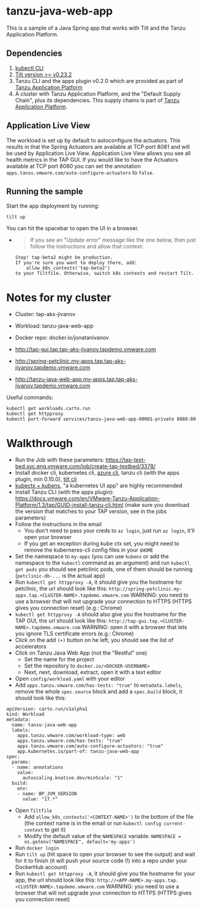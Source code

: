 # tanzu-java-web-app

This is a sample of a Java Spring app that works with Tilt and the Tanzu Application Platform.

## Dependencies
1. [kubectl CLI](https://kubernetes.io/docs/tasks/tools/)
2. [Tilt version >= v0.23.2](https://docs.tilt.dev/install.html)
3. Tanzu CLI and the apps plugin v0.2.0 which are provided as part of [Tanzu Application Platform](https://network.tanzu.vmware.com/products/tanzu-application-platform)
4. A cluster with Tanzu Application Platform, and the "Default Supply Chain", plus its dependencies. This supply chains is part of [Tanzu Application Platform](https://network.tanzu.vmware.com/products/tanzu-application-platform).

## Application Live View
The workload is set up by default to autoconfigure the actuators. This results in that the Spring Actuators are available at TCP port 8081 and will be used by Application Live View.
Application Live View allows you see all health metrics in the TAP GUI. If you would like to have the Actuators available at TCP port 8080 you can set the
annotation `apps.tanzu.vmware.com/auto-configure-actuators` to `false`.

## Running the sample

Start the app deployment by running:

```
tilt up
```

You can hit the spacebar to open the UI in a browser. 

- > If you see an "Update error" message like the one below, then just follow the instructions and allow that context:
    ```
    Stop! tap-beta2 might be production.
    If you're sure you want to deploy there, add:
        allow_k8s_contexts('tap-beta2')
    to your Tiltfile. Otherwise, switch k8s contexts and restart Tilt.
    ```

# Notes for my cluster

- Cluster: tap-aks-jivanov
- Workload: tanzu-java-web-app
- Docker repo: docker.io/jonatanivanov

- http://tap-gui.tap.tap-aks-jivanov.tapdemo.vmware.com
- http://spring-petclinic.my-apps.tap.tap-aks-jivanov.tapdemo.vmware.com
- http://tanzu-java-web-app.my-apps.tap.tap-aks-jivanov.tapdemo.vmware.com

Useful commands:
```
kubectl get workloads.carto.run
kubectl get httpproxy
kubectl port-forward services/tanzu-java-web-app-00001-private 8888:80
```

# Walkthrough
- Run the Job with these parameters: https://tap-test-bed.svc.eng.vmware.com/job/create-tap-testbed/3378/
- Install docker cli, kubernetes cli, [azure cli](https://learn.microsoft.com/en-us/cli/azure/), tanzu cli (with the apps plugin, min 0.10.0), [tilt cli](https://github.com/tilt-dev/tilt)
- [kubectx + kubens](https://github.com/ahmetb/kubectx), "a kubernetes UI app" are highly recommended
- Install Tanzu CLI (with the apps plugin): https://docs.vmware.com/en/VMware-Tanzu-Application-Platform/1.3/tap/GUID-install-tanzu-cli.html (make sure you download the version that matches to your TAP version, see in the jobs parameters)
- Follow the instructions in the email
  - You don't need to pass your creds to `az login`, just run `az login`, it'll open your browser
  - If you get an exception during kube ctx set, you might need to remove the kuberneres-cli config files in your `$HOME`
- Set the namespace to `my-apps` (you can use `kubens` or add the namespace to the `kubectl` command as an argument) and run `kubectl get pods` you should see petclinic pods, one of them should be running (`petclinic-db-...` is the actual app)
- Run `kubectl get httpproxy -A`, it should give you the hostname for petclinic, the url should look like this:
`http://spring-petclinic.my-apps.tap.<CLUSTER-NAME>.tapdemo.vmware.com`
WARNING: you need to use a browser that will not upgrade your connection to HTTPS (HTTPS gives you connection reset) (e.g.: Chrome)
- `kubectl get httpproxy -A` should also give you the hostname for the TAP GUI, the url should look like this:
`http://tap-gui.tap.<CLUSTER-NAME>.tapdemo.vmware.com`
WARNING: open it with a browser that lets you ignore TLS certificate errors (e.g.: Chrome)
- Click on the add `(+)` button on he left, you should see the list of accelerators
- Click on Tanzu Java Web App (not the "Restful" one)
  - Set the name for the project
  - Set the repository to `docker.io/<DOCKER-USERNAME>`
  - Next, next, download, extract, open it with a text editor
- Open `config/workload.yaml` with your editor
- Add `apps.tanzu.vmware.com/has-tests: "true"` to `metadata.labels`, remove the whole `spec.source` block and add a `spec.build` block, it should look like this:
```
apiVersion: carto.run/v1alpha1
kind: Workload
metadata:
  name: tanzu-java-web-app
  labels:
    apps.tanzu.vmware.com/workload-type: web
    apps.tanzu.vmware.com/has-tests: "true"
    apps.tanzu.vmware.com/auto-configure-actuators: "true"
    app.kubernetes.io/part-of: tanzu-java-web-app
spec:
  params:
  - name: annotations
    value:
      autoscaling.knative.dev/minScale: "1"
  build:
    env:
    - name: BP_JVM_VERSION
      value: "17.*"
```
- Open `Tiltfile`
  - Add `allow_k8s_contexts('<CONTEXT-NAME>')` to the bottom of the file (the context name is in the email or run `kubectl config current-context` to get it)
  - Modify the default value of the `NAMESPACE` variable: `NAMESPACE = os.getenv("NAMESPACE", default='my-apps')`
- Run `docker login`
- Run `tilt up` (hit space to open your browser to see the output) and wait for it to finish (it will push your source code (!) into a repo under your DockerHub account)
- Run `kubectl get httpproxy -A`, it should give you the hostname for your app, the url should look like this:
`http://<APP-NAME>.my-apps.tap.<CLUSTER-NAME>.tapdemo.vmware.com`
WARNING: you need to use a browser that will not upgrade your connection to HTTPS (HTTPS gives you connection reset)
